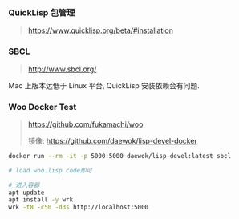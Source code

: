 ### QuickLisp 包管理

> https://www.quicklisp.org/beta/#installation

### SBCL

> http://www.sbcl.org/

Mac 上版本远低于 Linux 平台, QuickLisp 安装依赖会有问题.

### Woo Docker Test

> https://github.com/fukamachi/woo
>
> 镜像: https://github.com/daewok/lisp-devel-docker

```sh
docker run --rm -it -p 5000:5000 daewok/lisp-devel:latest sbcl

# load woo.lisp code即可

# 进入容器
apt update
apt install -y wrk
wrk -t8 -c50 -d3s http://localhost:5000
```
